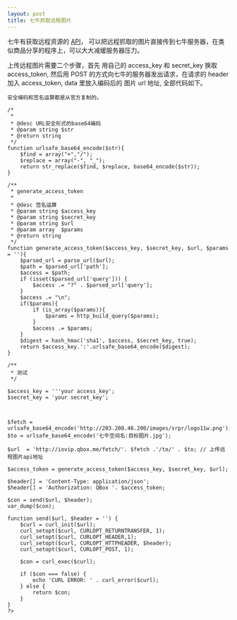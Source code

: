 ```yaml
---
layout: post
title: 七牛抓取远程图片
---
```


七牛有获取远程资源的 [API](http://developer.qiniu.com/docs/v6/api/reference/rs/fetch.html)，
可以把远程抓取的图片直接传到七牛服务器，在类似商品分享的程序上，可以大大减缓服务器压力。

上传远程图片需要二个步骤，首先 用自己的 access_key 和 secret_key 换取 access_token, 
然后用 POST 的方式向七牛的服务器发出请求，在请求的 header 加入 access_token, data 里放入编码后的
图片 url 地址, 全部代码如下。



    安全编码和签名运算都是从官方复制的。

    /*
     *
     * @desc URL安全形式的base64编码
     * @param string $str
     * @return string
     */
    function urlsafe_base64_encode($str){
        $find = array("+","/");
        $replace = array("-", "_");
        return str_replace($find, $replace, base64_encode($str));
    }

    /**
     * generate_access_token
     *
     * @desc 签名运算
     * @param string $access_key
     * @param string $secret_key
     * @param string $url
     * @param array  $params
     * @return string
     */
    function generate_access_token($access_key, $secret_key, $url, $params = ''){
        $parsed_url = parse_url($url);
        $path = $parsed_url['path'];
        $access = $path;
        if (isset($parsed_url['query'])) {
            $access .= "?" . $parsed_url['query'];
        }
        $access .= "\n";
        if($params){
            if (is_array($params)){
                $params = http_build_query($params);
            }
            $access .= $params;
        }
        $digest = hash_hmac('sha1', $access, $secret_key, true);
        return $access_key.':'.urlsafe_base64_encode($digest);
    }

    /**
     * 测试
     */

    $access_key = '''your access_key';
    $secret_key = 'your secret_key';



    $fetch = urlsafe_base64_encode('http://203.208.46.200/images/srpr/logo11w.png');
    $to = urlsafe_base64_encode('七牛空间名:目标图片.jpg'); 

    $url  = 'http://iovip.qbox.me/fetch/'. $fetch .'/to/' . $to; // 上传远程图片api地址

    $access_token = generate_access_token($access_key, $secret_key, $url); 

    $header[] = 'Content-Type: application/json';
    $header[] = 'Authorization: QBox '. $access_token;

    $con = send($url, $header);
    var_dump($con);

    function send($url, $header = '') {
        $curl = curl_init($url);
        curl_setopt($curl, CURLOPT_RETURNTRANSFER, 1);
        curl_setopt($curl, CURLOPT_HEADER,1);
        curl_setopt($curl, CURLOPT_HTTPHEADER, $header);
        curl_setopt($curl, CURLOPT_POST, 1);

        $con = curl_exec($curl);

        if ($con === false) {
            echo 'CURL ERROR: ' . curl_error($curl);
        } else {
            return $con;
        }
    }
    ?>

